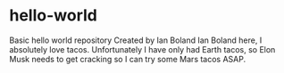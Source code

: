 # hello-world
Basic hello world repository
Created by Ian Boland
Ian Boland here, I absolutely love tacos. 
Unfortunately I have only had Earth tacos, so Elon Musk needs to get cracking so I can try some Mars tacos ASAP.
